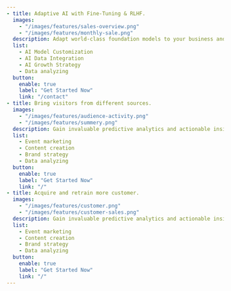```yaml
---
- title: Adaptive AI with Fine-Tuning & RLHF.
  images:
    - "/images/features/sales-overview.png"
    - "/images/features/monthly-sale.png"
  description: Adapt world-class foundation models to your business and data, creating sustainable AI solutions that deliver long-term success.”
  list:
    - AI Model Customization
    - AI Data Integration
    - AI Growth Strategy
    - Data analyzing
  button:
    enable: true
    label: "Get Started Now"
    link: "/contact"
- title: Bring visitors from different sources.
  images:
    - "/images/features/audience-activity.png"
    - "/images/features/summery.png"
  description: Gain invaluable predictive analytics and actionable insights, empowering your to make data-driven decisions and close deals more effectively looking.
  list:
    - Event marketing
    - Content creation
    - Brand strategy
    - Data analyzing
  button:
    enable: true
    label: "Get Started Now"
    link: "/"
- title: Acquire and retrain more customer.
  images:
    - "/images/features/customer.png"
    - "/images/features/customer-sales.png"
  description: Gain invaluable predictive analytics and actionable insights, empowering your to make data-driven decisions and close deals more effectively looking.
  list:
    - Event marketing
    - Content creation
    - Brand strategy
    - Data analyzing
  button:
    enable: true
    label: "Get Started Now"
    link: "/"
---
```

